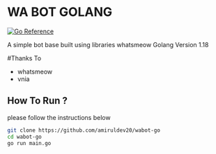 # WA BOT GOLANG
[![Go Reference](https://pkg.go.dev/badge/go.ramdanhere.dev/whatsrhyno.svg)](https://pkg.go.dev/go.ramdanhere.dev/whatsrhyno)

A simple bot base built using libraries whatsmeow
Golang Version 1.18

#Thanks To
- whatsmeow
- vnia

## How To Run ?
please follow the instructions below
```bash
git clone https://github.com/amiruldev20/wabot-go
cd wabot-go
go run main.go
```
